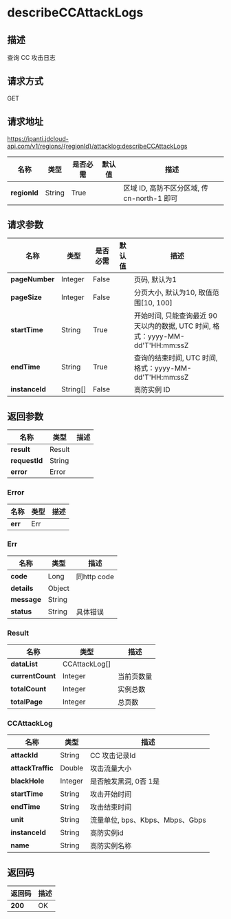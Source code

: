 # describeCCAttackLogs


## 描述
查询 CC 攻击日志

## 请求方式
GET

## 请求地址
https://ipanti.jdcloud-api.com/v1/regions/{regionId}/attacklog:describeCCAttackLogs

|名称|类型|是否必需|默认值|描述|
|---|---|---|---|---|
|**regionId**|String|True| |区域 ID, 高防不区分区域, 传 cn-north-1 即可|

## 请求参数
|名称|类型|是否必需|默认值|描述|
|---|---|---|---|---|
|**pageNumber**|Integer|False| |页码, 默认为1|
|**pageSize**|Integer|False| |分页大小, 默认为10, 取值范围[10, 100]|
|**startTime**|String|True| |开始时间, 只能查询最近 90 天以内的数据, UTC 时间, 格式：yyyy-MM-dd'T'HH:mm:ssZ|
|**endTime**|String|True| |查询的结束时间, UTC 时间, 格式：yyyy-MM-dd'T'HH:mm:ssZ|
|**instanceId**|String[]|False| |高防实例 ID|


## 返回参数
|名称|类型|描述|
|---|---|---|
|**result**|Result| |
|**requestId**|String| |
|**error**|Error| |

### Error
|名称|类型|描述|
|---|---|---|
|**err**|Err| |
### Err
|名称|类型|描述|
|---|---|---|
|**code**|Long|同http code|
|**details**|Object| |
|**message**|String| |
|**status**|String|具体错误|
### Result
|名称|类型|描述|
|---|---|---|
|**dataList**|CCAttackLog[]| |
|**currentCount**|Integer|当前页数量|
|**totalCount**|Integer|实例总数|
|**totalPage**|Integer|总页数|
### CCAttackLog
|名称|类型|描述|
|---|---|---|
|**attackId**|String|CC 攻击记录Id|
|**attackTraffic**|Double|攻击流量大小|
|**blackHole**|Integer|是否触发黑洞, 0否 1是|
|**startTime**|String|攻击开始时间|
|**endTime**|String|攻击结束时间|
|**unit**|String|流量单位, bps、Kbps、Mbps、Gbps|
|**instanceId**|String|高防实例id|
|**name**|String|高防实例名称|

## 返回码
|返回码|描述|
|---|---|
|**200**|OK|
